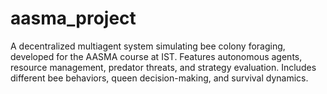 # aasma_project
A decentralized multiagent system simulating bee colony foraging, developed for the AASMA course at IST. Features autonomous agents, resource management, predator threats, and strategy evaluation. Includes different bee behaviors, queen decision-making, and survival dynamics.
